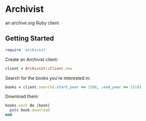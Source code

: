 Archivist
=========

an *archive.org* Ruby client

Getting Started
---------------

```ruby
require 'archivist'
```

Create an Archivist client:
```ruby
client = Archivist::Client.new
```

Search for the books you're interested in:
```ruby
books = client.search(:start_year => 1500, :end_year => 1510)
```

Download them:
```ruby
books.each do |book|
  puts book.download
end
```